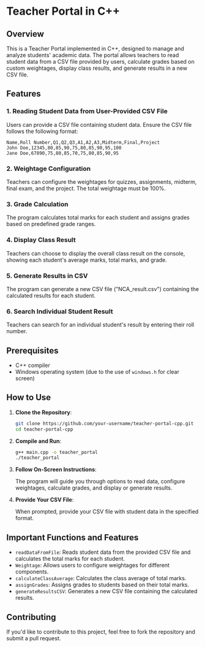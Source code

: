 # Teacher Portal in C++

## Overview

This is a Teacher Portal implemented in C++, designed to manage and analyze students' academic data. The portal allows teachers to read student data from a CSV file provided by users, calculate grades based on custom weightages, display class results, and generate results in a new CSV file.

## Features

### 1. **Reading Student Data from User-Provided CSV File**

Users can provide a CSV file containing student data. Ensure the CSV file follows the following format:

```csv
Name,Roll Number,Q1,Q2,Q3,A1,A2,A3,Midterm,Final,Project
John Doe,12345,80,85,90,75,80,85,90,95,100
Jane Doe,67890,75,80,85,70,75,80,85,90,95
```

### 2. **Weightage Configuration**

Teachers can configure the weightages for quizzes, assignments, midterm, final exam, and the project. The total weightage must be 100%.

### 3. **Grade Calculation**

The program calculates total marks for each student and assigns grades based on predefined grade ranges.

### 4. **Display Class Result**

Teachers can choose to display the overall class result on the console, showing each student's average marks, total marks, and grade.

### 5. **Generate Results in CSV**

The program can generate a new CSV file ("NCA_result.csv") containing the calculated results for each student.

### 6. **Search Individual Student Result**

Teachers can search for an individual student's result by entering their roll number.

## Prerequisites

- C++ compiler
- Windows operating system (due to the use of `windows.h` for clear screen)

## How to Use

1. **Clone the Repository**:

   ```bash
   git clone https://github.com/your-username/teacher-portal-cpp.git
   cd teacher-portal-cpp
   ```

2. **Compile and Run**:

   ```bash
   g++ main.cpp -o teacher_portal
   ./teacher_portal
   ```

3. **Follow On-Screen Instructions**:

   The program will guide you through options to read data, configure weightages, calculate grades, and display or generate results.

4. **Provide Your CSV File**:

   When prompted, provide your CSV file with student data in the specified format.

## Important Functions and Features

- `readDataFromFile`: Reads student data from the provided CSV file and calculates the total marks for each student.
- `Weightage`: Allows users to configure weightages for different components.
- `calculateClassAverage`: Calculates the class average of total marks.
- `assignGrades`: Assigns grades to students based on their total marks.
- `generateResultsCSV`: Generates a new CSV file containing the calculated results.

## Contributing

If you'd like to contribute to this project, feel free to fork the repository and submit a pull request.
